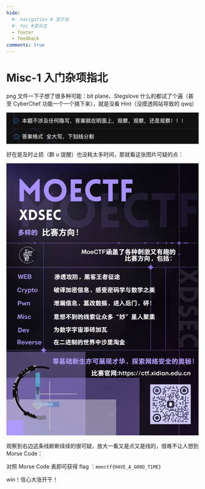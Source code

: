 ```yaml
---
hide:
  #- navigation # 显示右
  #- toc #显示左
  - footer
  - feedback
comments: true
---  
```

# Misc-1 入门杂项指北

png 文件一下子想了很多种可能：bit plane、Stegslove 什么的都试了个遍（甚至 CyberChef 功能一个一个搞下来），就是没看 Hint（没摸透网站导致的 qwq）

![](../../../../assets/Pasted%20image%2020240922204520.png)

好在是及时止损（群 u 提醒）也没耗太多时间，那就看这张图片可疑的点：

![](../../../../assets/入门杂项指北.jpg)

观察到右边这条线断断续续的很可疑，放大一看又是点又是线的，很难不让人想到 Morse Code：

对照 Morse Code 表即可获得 flag ：`moectf{H4VE_A_G00D_T1ME}`

win！信心大涨开干！